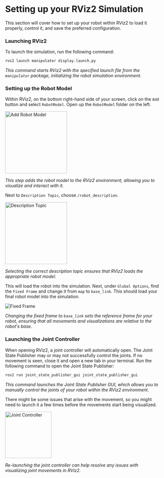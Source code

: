 # Setting up your RViz2 Simulation 

This section will cover how to set up your robot within RViz2 to load it properly, control it, and save the preferred configuration.

### Launching RViz2
To launch the simulation, run the following command: 
```bash
ros2 launch manipulator display.launch.py
```
*This command starts RViz2 with the specified launch file from the `manipulator` package, initializing the robot simulation environment.*

### Setting up the Robot Model 
Within RViz2, on the bottom right-hand side of your screen, click on the `Add` button and select `RobotModel`. Open up the `RobotModel` folder on the left.

<img src="https://github.com/user-attachments/assets/163f6343-ff9f-4fdc-96ac-bc3234853701" alt="Add Robot Model" width="200"/>

*This step adds the robot model to the RViz2 environment, allowing you to visualize and interact with it.*

Next to `Description Topic`, choose `/robot_description`.

<img src="https://github.com/user-attachments/assets/445234c4-dcef-4dbb-95f5-f12942b04be5" alt="Description Topic" width="200"/>

*Selecting the correct description topic ensures that RViz2 loads the appropriate robot model.*

This will load the robot into the simulation. Next, under `Global Options`, find the `Fixed Frame` and change it from `map` to `base_link`. This should load your final robot model into the simulation.

<img src="https://github.com/user-attachments/assets/799a9d6b-ce1b-43f8-9622-f502177b9246" alt="Fixed Frame" width="=200"/>

*Changing the fixed frame to `base_link` sets the reference frame for your robot, ensuring that all movements and visualizations are relative to the robot's base.*

### Launching the Joint Controller 
When opening RViz2, a joint controller will automatically open. The Joint State Publisher may or may not successfully control the joints. If no movement is seen, close it and open a new tab in your terminal. Run the following command to open the Joint State Publisher:
```bash
ros2 run joint_state_publisher_gui joint_state_publisher_gui
```
*This command launches the Joint State Publisher GUI, which allows you to manually control the joints of your robot within the RViz2 environment.*

There might be some issues that arise with the movement, so you might need to launch it a few times before the movements start being visualized.

<img src="https://github.com/user-attachments/assets/5995ccdc-66fb-4cad-a53b-1d50f0c0b9a5" alt="Joint Controller" width="150"/>

*Re-launching the joint controller can help resolve any issues with visualizing joint movements in RViz2.*

